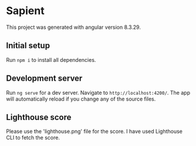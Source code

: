 # Sapient

This project was generated with angular version 8.3.29.

## Initial setup

Run `npm i` to install all dependencies.

## Development server

Run `ng serve` for a dev server. Navigate to `http://localhost:4200/`. The app will automatically reload if you change any of the source files.

## Lighthouse score

Please use the 'lighthouse.png' file for the score. I have used Lighthouse CLI to fetch the score.

